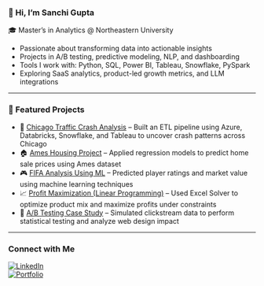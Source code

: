 ### 👋 Hi, I’m Sanchi Gupta

🎓 Master’s in Analytics @ Northeastern University  
- Passionate about transforming data into actionable insights  
- Projects in A/B testing, predictive modeling, NLP, and dashboarding
- Tools I work with: Python, SQL, Power BI, Tableau, Snowflake, PySpark
- Exploring SaaS analytics, product-led growth metrics, and LLM integrations  

---

### 📌 Featured Projects

- 🚦 [Chicago Traffic Crash Analysis](https://github.com/sanchigupta12/Chicago-Traffic-Crash-Analysis) – Built an ETL pipeline using Azure, Databricks, Snowflake, and Tableau to uncover crash patterns across Chicago  
- 🏠 [Ames Housing Project](https://github.com/sanchigupta12/Ames-Housing-Project) – Applied regression models to predict home sale prices using Ames dataset  
- 🎮 [FIFA Analysis Using ML](https://github.com/sanchigupta12/FIFA-ANALYSIS-USING-ML) – Predicted player ratings and market value using machine learning techniques  
- 📈 [Profit Maximization (Linear Programming)](https://github.com/sanchigupta12/Profit-Maximization-Linear-Programming) – Used Excel Solver to optimize product mix and maximize profits under constraints  
- 🧪 [A/B Testing Case Study](https://github.com/sanchigupta12/A-B-Testing-Case-Study) – Simulated clickstream data to perform statistical testing and analyze web design impact



---

### Connect with Me

[![LinkedIn](https://img.shields.io/badge/LinkedIn-Profile-blue?style=for-the-badge&logo=linkedin)](https://www.linkedin.com/in/sanchi-gupta99)  
[![Portfolio](https://img.shields.io/badge/Portfolio-sanchigupta12.github.io-0A0A0A?style=for-the-badge&logo=github)](https://sanchigupta12.github.io/)



